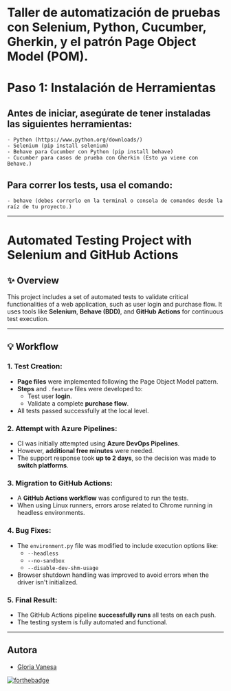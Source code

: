 # Taller de automatización de pruebas con Selenium, Python, Cucumber, Gherkin, y el patrón Page Object Model (POM).

# Paso 1: Instalación de Herramientas

## Antes de iniciar, asegúrate de tener instaladas las siguientes herramientas:
	- Python (https://www.python.org/downloads/) 
	- Selenium (pip install selenium)
	- Behave para Cucumber con Python (pip install behave)
	- Cucumber para casos de prueba con Gherkin (Esto ya viene con Behave.)

## Para correr los tests, usa el comando:
	- behave (debes correrlo en la terminal o consola de comandos desde la raíz de tu proyecto.)


---


# Automated Testing Project with Selenium and GitHub Actions

## ✨ Overview

This project includes a set of automated tests to validate critical functionalities of a web application, such as user login and purchase flow. It uses tools like **Selenium**, **Behave (BDD)**, and **GitHub Actions** for continuous test execution.

---

## 💡 Workflow

### 1. Test Creation:

- **Page files** were implemented following the Page Object Model pattern.
- **Steps** and `.feature` files were developed to:
  - Test user **login**.
  - Validate a complete **purchase flow**.
- All tests passed successfully at the local level.

### 2. Attempt with Azure Pipelines:

- CI was initially attempted using **Azure DevOps Pipelines**.
- However, **additional free minutes** were needed.
- The support response took **up to 2 days**, so the decision was made to **switch platforms**.

### 3. Migration to GitHub Actions:

- A **GitHub Actions workflow** was configured to run the tests.
- When using Linux runners, errors arose related to Chrome running in headless environments.

### 4. Bug Fixes:

- The `environment.py` file was modified to include execution options like:
  - `--headless`
  - `--no-sandbox`
  - `--disable-dev-shm-usage`
- Browser shutdown handling was improved to avoid errors when the driver isn't initialized.

### 5. Final Result:

- The GitHub Actions pipeline **successfully runs** all tests on each push.
- The testing system is fully automated and functional.

---

## <b> Autora </b>

+ [Gloria Vanesa](https://github.com/Vanesa155 "Vanesa V.")

[![forthebadge](https://forthebadge.com/images/badges/built-with-love.svg)](https://forthebadge.com)
